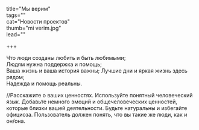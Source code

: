title="Мы верим"  
tags=""  
cat="Новости проектов"  
thumb="mi verim.jpg"  
lead=""

+++

Что люди созданы любить и быть любимыми;   
Людям нужна поддержка и помощь;  
Ваша жизнь и ваша история важны; 
Лучшие дни и яркая жизнь здесь рядом;   
Надежда и помощь реальны.  

//Расскажите о ваших ценностях. Используйте понятный человеческий язык. Добавьте немного эмоций и общечеловеческих ценностей, которые близки вашей деятельности. Будьте натуральны и избегайте официоза. Пользователь должен понять, что вы такие же люди, как и он/она.
